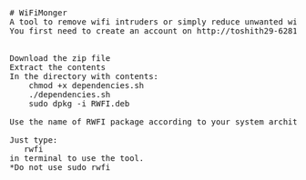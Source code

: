 <pre># WiFiMonger
A tool to remove wifi intruders or simply reduce unwanted wifi traffic.
You first need to create an account on http://toshith29-62810.portmap.host:62810/


Download the zip file
Extract the contents
In the directory with contents:
    chmod +x dependencies.sh
    ./dependencies.sh
    sudo dpkg -i RWFI.deb
 
Use the name of RWFI package according to your system architecture.
 
Just type: 
   rwfi
in terminal to use the tool.
*Do not use sudo rwfi
</pre>
